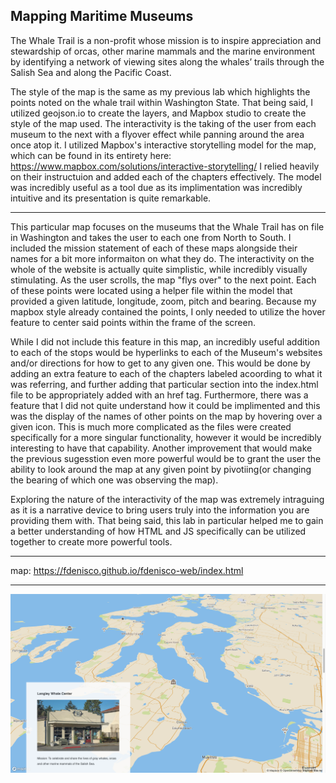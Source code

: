 Mapping Maritime Museums
-

The Whale Trail is a non-profit whose mission is to inspire appreciation and stewardship of orcas, other marine mammals and the marine environment by identifying a network of viewing sites along the whales’ trails through the Salish Sea and along the Pacific Coast.

The style of the map is the same as my previous lab which highlights the points noted on the whale trail within Washington State. That being said, I utilized geojson.io to create the layers, and Mapbox studio to create the style of the map used. The interactivity is the taking of the user from each museum to the next with a flyover effect while panning around the area once atop it. I utilized Mapbox's interactive storytelling model for the map, which can be found in its entirety here: https://www.mapbox.com/solutions/interactive-storytelling/ I relied heavily on their instructuion and added each of the chapters effectively. The model was incredibly useful as a tool due as its implimentation was incredibly intuitive and its presentation is quite remarkable.

------

This particular map focuses on the museums that the Whale Trail has on file in Washington and takes the user to each one from North to South. I included the mission statement of each of these maps alongside their names for a bit more informaiton on what they do. The interactivity on the whole of the website is actually quite simplistic, while incredibly visually stimulating. As the user scrolls, the map "flys over" to the next point. Each of these points were located using a helper file within the model that provided a given latitude, longitude, zoom, pitch and bearing. Because my mapbox style already contained the points, I only needed to utilize the hover feature to center said points within the frame of the screen. 

While I did not include this feature in this map, an incredibly useful addition to each of the stops would be hyperlinks to each of the Museum's websites and/or directions for how to get to any given one. This would be done by adding an extra feature to each of the chapters labeled acoording to what it was referring, and further adding that particular section into the index.html file to be appropriately added with an href tag. Furthermore, there was a feature that I did not quite understand how it could be implimented and this was the display of the names of other points on the map by hovering over a given icon. This is much more complicated as the files were created specifically for a more singular functionality, however it would be incredibly interesting to have that capability. Another improvement that would make the previous sugesstion even more powerful would be to grant the user the ability to look around the map at any given point by pivotiing(or changing the bearing of which one was observing the map). 

Exploring the nature of the interactivity of the map was extremely intraguing as it is a narrative device to bring users truly into the information you are providing them with. That being said, this lab in particular helped me to gain a better understanding of how HTML and JS specifically can be utilized together to create more powerful tools.

---

map: https://fdenisco.github.io/fdenisco-web/index.html

-----

![alt text](https://github.com/UBC-GEOB472-Spring2021/fdenisco-web/blob/main/Exploratory%20Lab%202/Museum.png)
